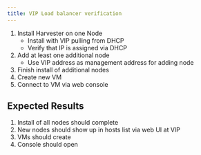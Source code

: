 ```yaml
---
title: VIP Load balancer verification	
---
```

1. Install Harvester on one Node
    - Install with VIP pulling from DHCP
    - Verify that IP is assigned via DHCP 
2. Add at least one additional node
    - Use VIP address as management address for adding node
3. Finish install of additional nodes
4. Create new VM
5. Connect to VM via web console


## Expected Results
1. Install of all nodes should complete
2. New nodes should show up in hosts list via web UI at VIP
3. VMs should create
4. Console should open
